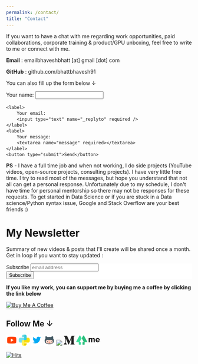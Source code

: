 ```yaml
---
permalink: /contact/
title: "Contact"
---
```

If you want to have a chat with me regarding work opportunities, paid collaborations, corporate training & product/GPU unboxing, feel free to write to me or connect with me.

**Email** : emailbhaveshbhatt [at] gmail [dot] com

**GitHub** : github.com/bhattbhavesh91

You can also fill up the form below &#8595;
<!---
In case you plan to collaborate or want help in machine learning projects, feel free to write to me or connect with me.
If you want to have a chat with me regarding work opportunities, or paid collaboration, shoot an email at 
Please free to drop a mail for Product unboxing, GPU's unboxing and any other collaboration
-->

<form action="https://formspree.io/f/mjvppzjq" method="POST">
    <label>
        Your name:
        <input type="text" name="_name" required />
    </label>

    <label>
        Your email:
        <input type="text" name="_replyto" required />
    </label>
    <label>
        Your message:
        <textarea name="message" required></textarea>
    </label>
    <button type="submit">Send</button>
</form>
<!---&nbsp;-->

**PS** - I have a full time job and when not working, I do side projects (YouTube videos, open-source projects, consulting projects). I have very little free time. I try to read most of the messages, but hope you understand that not all can get a personal response. Unfortunately due to my schedule, I don't have time for personal mentorship so there may not be responses for these requests. To get started in Data Science or if you are stuck in a Data science/Python syntax issue, Google and Stack Overflow are your best friends :)
&nbsp;

<!---
**PS** - I have a full time job which I enjoy along with my YouTube video creation hobby. I get a lot of mails & Linkedin messages! I try to read most of the messages, but hope you understand that not all can get a personal response.
I have a full-time job and when not working, I do side projects (see my books, open-source projects, blog). I have little free time.
-->

# My Newsletter
Summary of new videos & posts that I'll create will be shared once a month. Get in loop if you want to stay updated :

<!-- Begin Mailchimp Signup Form -->
<link href="//cdn-images.mailchimp.com/embedcode/slim-10_7.css" rel="stylesheet" type="text/css">
<style type="text/css">
	#mc_embed_signup{background:#fff; clear:left; font:14px Helvetica,Arial,sans-serif; }
	/* Add your own Mailchimp form style overrides in your site stylesheet or in this style block.
	   We recommend moving this block and the preceding CSS link to the HEAD of your HTML file. */
</style>
<div id="mc_embed_signup">
<form action="https://gmail.us7.list-manage.com/subscribe/post?u=d3d860d43a20337d077e6ea9a&amp;id=b01b9dd392" method="post" id="mc-embedded-subscribe-form" name="mc-embedded-subscribe-form" class="validate" target="_blank" novalidate>
    <div id="mc_embed_signup_scroll">
	<label for="mce-EMAIL">Subscribe</label>
	<input type="email" value="" name="EMAIL" class="email" id="mce-EMAIL" placeholder="email address" required>
    <!-- real people should not fill this in and expect good things - do not remove this or risk form bot signups-->
    <div style="position: absolute; left: -5000px;" aria-hidden="true"><input type="text" name="b_d3d860d43a20337d077e6ea9a_b01b9dd392" tabindex="-1" value=""></div>
    <div class="clear"><input type="submit" value="Subscribe" name="subscribe" id="mc-embedded-subscribe" class="button"></div>
    </div>
</form>
</div>

<!--End mc_embed_signup-->

**If you like my work, you can support me by buying me a coffee by clicking the link below**

<a href="https://www.buymeacoffee.com/bhattbhavesh91" target="_blank"><img src="https://www.buymeacoffee.com/assets/img/custom_images/orange_img.png" alt="Buy Me A Coffee" style="height: 41px !important;width: 174px !important;box-shadow: 0px 3px 2px 0px rgba(190, 190, 190, 0.5) !important;-webkit-box-shadow: 0px 3px 2px 0px rgba(190, 190, 190, 0.5) !important;" ></a>

## Follow Me &#8595;
<a href="https://www.youtube.com/bhaveshbhatt8791/" target="_blank"><img class="ai-subscribed-social-icon" src="/assets/images/ytb.png" width="30" height="30"></a>
<a href="https://www.youtube.com/PythonTricks/" target="_blank"><img class="ai-subscribed-social-icon" src="/assets/images/python_logo.png" width="30" height="30"></a>
<a href="https://twitter.com/_bhaveshbhatt" target="_blank"><img class="ai-subscribed-social-icon" src="/assets/images/tw.png" width="30" height="30"></a>
<a href="https://github.com/bhattbhavesh91" target="_blank"><img class="ai-subscribed-social-icon" src="/assets/images/gthb.png" width="30" height="30"></a>
<a href="https://www.linkedin.com/in/bhattbhavesh91/" target="_blank"><img class="ai-subscribed-social-icon" src="https://bhattbhavesh91.github.io/assets/images/lnkdn.png" width="30"></a>
<a href="https://medium.com/@bhattbhavesh91" target="_blank"><img class="ai-subscribed-social-icon" src="/assets/images/medium.png" width="30" height="30"></a>
<a href="https://linktr.ee/bhattbhavesh91" target="_blank"><img class="ai-subscribed-social-icon" src="/assets/images/linktree.png" width="30" height="30"></a>
<a href="https://about.me/bhattbhavesh91/" target="_blank"><img class="ai-subscribed-social-icon" src="/assets/images/aboutdotme1.png" width="30" height="30"></a>

[![Hits](https://hits.seeyoufarm.com/api/count/incr/badge.svg?url=https%3A%2F%2Fbhattbhavesh91.github.io%2Fabout%2F&count_bg=%23433DC8&title_bg=%23555555&icon=&icon_color=%23FFFFFF&title=Website+Visits&edge_flat=true)](https://hits.seeyoufarm.com)

